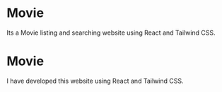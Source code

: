 # Movie
Its a Movie listing and searching website using React and Tailwind CSS.
<h1>Movie</h1>
<p>I have developed this website using React and Tailwind CSS.</p>
